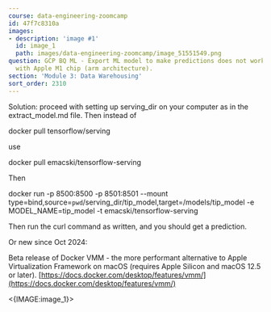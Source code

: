 ```yaml
---
course: data-engineering-zoomcamp
id: 47f7c8310a
images:
- description: 'image #1'
  id: image_1
  path: images/data-engineering-zoomcamp/image_51551549.png
question: GCP BQ ML - Export ML model to make predictions does not work for MacBook
  with Apple M1 chip (arm architecture).
section: 'Module 3: Data Warehousing'
sort_order: 2310
---
```


Solution: proceed with setting up serving_dir on your computer as in the extract_model.md file. Then instead of

docker pull tensorflow/serving

use

docker pull emacski/tensorflow-serving

Then

docker run -p 8500:8500 -p 8501:8501 --mount type=bind,source=`pwd`/serving_dir/tip_model,target=/models/tip_model -e MODEL_NAME=tip_model -t emacski/tensorflow-serving

Then run the curl command as written, and you should get a prediction.

Or new since Oct 2024:

Beta release of Docker VMM - the more performant alternative to Apple Virtualization Framework on macOS (requires Apple Silicon and macOS 12.5 or later). [https://docs.docker.com/desktop/features/vmm/](https://docs.docker.com/desktop/features/vmm/)

<{IMAGE:image_1}>

